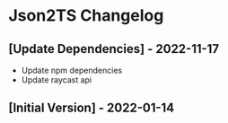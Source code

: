 # Json2TS Changelog

## [Update Dependencies] - 2022-11-17

- Update npm dependencies
- Update raycast api

## [Initial Version] - 2022-01-14
